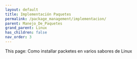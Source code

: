 ```yaml
---
layout: default
title: Implementación Paquetes
permalink: /package_management/implementacion/
parent: Manejo_De_Paquetes
grand_parent: Linux
has_children: false
nav_order: 3
---
```


This page: Como installar packetes en varios sabores de Linux 